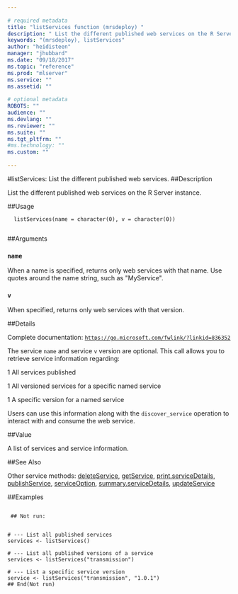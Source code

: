 ```yaml
--- 
 
# required metadata 
title: "listServices function (mrsdeploy) " 
description: " List the different published web services on the R Server instance. " 
keywords: "(mrsdeploy), listServices" 
author: "heidisteen" 
manager: "jhubbard" 
ms.date: "09/18/2017" 
ms.topic: "reference" 
ms.prod: "mlserver" 
ms.service: "" 
ms.assetid: "" 
 
# optional metadata 
ROBOTS: "" 
audience: "" 
ms.devlang: "" 
ms.reviewer: "" 
ms.suite: "" 
ms.tgt_pltfrm: "" 
#ms.technology: "" 
ms.custom: "" 
 
--- 
```

 
 
 
 
 #listServices: List the different published web services. 
 ##Description
 
List the different published web services on the R Server instance.
 
 
 ##Usage

```   
  listServices(name = character(0), v = character(0))
 
```
 
 ##Arguments

   
  
 ### `name`
 When a name is specified, returns only web services with that  name. Use quotes around the name string, such as "MyService". 
  
  
  
 ### `v`
 When specified, returns only web services with that version. 
  
 
 
 ##Details
 
Complete documentation: [`https://go.microsoft.com/fwlink/?linkid=836352`](https://go.microsoft.com/fwlink/?linkid=836352)


The service `name` and service `v` version are optional. This
call allows you to retrieve service information regarding:



1 
 All services published

1 
 All versioned services for a specific named service

1 
 A specific version for a named service



Users can use this information along with the `discover_service`
operation to interact with and consume the web service.
 
 
 ##Value
 
A list of services and service information.
 
 ##See Also
 
Other service methods: [deleteService](deleteService.md),
[getService](getService.md),
[print.serviceDetails](print.serviceDetails.md),
[publishService](publishService.md),
[serviceOption](serviceOption.md),
[summary.serviceDetails](summary.serviceDetails.md),
[updateService](updateService.md)
   
 ##Examples

 ```
   
  ## Not run:
 

# --- List all published services
services <- listServices()

# --- List all published versions of a service
services <- listServices("transmission")

# --- List a specific service version
service <- listServices("transmission", "1.0.1")
 ## End(Not run) 
  
 
```
 
